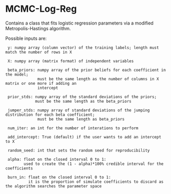 # MCMC-Log-Reg
Contains a class that fits logistic regression parameters via a modified Metropolis-Hastings algorithm.

Possible inputs are:
    
     y: numpy array (column vector) of the training labels; length must match the number of rows in X
    
     X: numpy array (matrix format) of independent variables
    
     beta_priors: numpy array of the prior beliefs for each coefficient in the model;
                  must be the same length as the number of columns in X matrix or one more if adding an
                  intercept
    
     prior_stds: numpy array of the standard deviations of the priors;
                 must be the same length as the beta_priors
    
     jumper_stds: numpy array of standard deviations of the jumping distribution for each beta coefficient;
                  must be the same length as beta_priors
    
     num_iter: an int for the number of interations to perform
    
     add_intercept: True (default) if the user wants to add an intercept to X
    
     random_seed: int that sets the random seed for reproducibility
    
     alpha: float on the closed interval 0 to 1:
            used to create the (1 - alpha)*100% credible interval for the coefficients
    
     burn_in: float on the closed interval 0 to 1:
              it is the proportion of simulate coefficients to discard as the algorithm searches the parameter space
    
